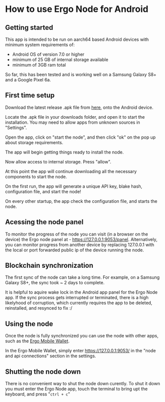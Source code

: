 # How to use Ergo Node for Android

## Getting started

This app is intended to be run on aarch64 based Android devices with minimum system requirements of:
* Android OS of version 7.0 or higher
* minimum of 25 GB of internal storage available
* minimum of 3GB ram total 

So far, this has been tested and is working well on a Samsung Galaxy S8+ and a Google Pixel 6a.

## First time setup

Download the latest release .apk file from [here](https://github.com/rustinmyeye/ErgoNodeAndroid/releases), onto the Android device.

Locate the .apk file in your downloads folder, and open it to start the installation. You may need to allow apps from unknown sources in "Settings".

Open the app, click on "start the node", and then click "ok" on the pop up about storage requirements.

The app will begin getting things ready to install the node. 

Now allow access to internal storage. Press "allow".

At this point the app will continue downloading all the necessary components to start the node. 

On the first run, the app will generate a unique API key, blake hash, configuration file, and start the node!

On every other startup, the app check the configuration file, and starts the node.

## Acessing the node panel

To monitor the progress of the node you can visit (in a browser on the device) the Ergo node panel at - https://127.0.0.1:9053/panel. Alternatively, you can monitor progress from another device by replacing 127.0.0.1 with the local or port forwarded public ip of the device running the node.

## Blockchain synchronization

The first sync of the node can take a long time. For example, on a Samsung Galaxy S8+, the sync took ~ 2 days to complete. 

It is helpful to aquire wake lock in the Android app panel for the Ergo Node app. If the sync process gets interrupted or terminated, there is a high likelyhood of corruption, which currently requires the app to be deleted, reinstalled, and resynced to fix :/

## Using the node

Once the node is fully synchronized you can use the node with other apps, such as the [Ergo Mobile Wallet](https://github.com/ergoplatform/ergo-wallet-app).

In the Ergo Mobile Wallet, simply enter https://127.0.0.1:9053/ in the "node and api connections" section in the settings.

## Shutting the node down

There is no convenient way to shut the node down curently. To shut it down you must enter the Ergo Node app, touch the terminal to bring upt the keyboard, and press "`ctrl + c`"

